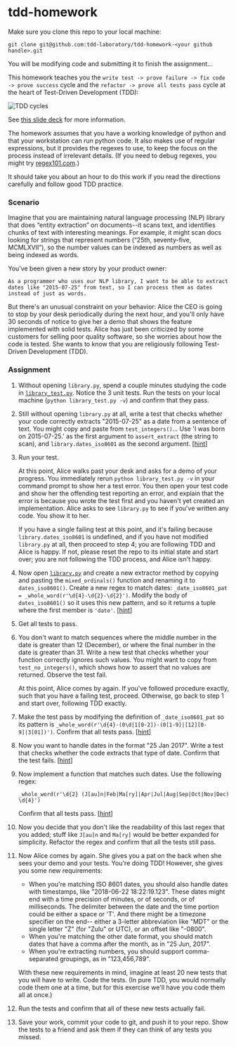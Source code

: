 # tdd-homework

Make sure you clone this repo to your local machine:

  `git clone git@github.com:tdd-laboratory/tdd-homework-<your github handle>.git`

You will be modifying code and submitting it to finish the assignment...

This homework teaches you the `write test -> prove failure -> fix code -> prove success`
cycle and the `refactor -> prove all tests pass` cycle at the heart of
Test-Driven Development (TDD):

![TDD cycles](tdd-cycles.png)

See [this slide deck](
https://docs.google.com/presentation/d/1eMJL074GPIWG632bq72NU0wc4I8jE1y9G-UZ-vU5SIk/edit
) for more information.

The homework assumes that you have a working knowledge of python and that your
workstation can run python code. It also makes use of regular
expressions, but it provides the regexes to use, to keep the focus on
the process instead of irrelevant details. (If you need to debug regexes,
you might try [regex101.com](https://regex101.com/).)

It should take you about an hour to do this work if you read the directions
carefully and follow good TDD practice.

### Scenario

Imagine that you are maintaining natural language processing (NLP) library
that does “entity extraction” on documents--it scans text, and identifies
chunks of text with interesting meanings. For example, it might scan docs
looking for strings that represent numbers (“25th, seventy-five, MCMLXVII”),
so the number values can be indexed as numbers as well as being indexed as
words.

You’ve been given a new story by your product owner:

    As a programmer who uses our NLP library, I want to be able to extract
    dates like "2015-07-25" from text, so I can process them as dates
    instead of just as words.

But there's an unusual constraint on your behavior: Alice the CEO is going
to stop by your desk periodically during the next hour, and you'll only
have 30 seconds of notice to give her a demo that shows the feature
implemented with solid tests. Alice has just been criticized by some
customers for selling poor quality software, so she worries about how the
code is tested. She wants to know that you are religiously following
Test-Driven Development (TDD).

### Assignment
1. Without opening `library.py`, spend a couple minutes studying the code
   in [`library_test.py`](library_test.py). Notice the 3 unit tests. Run
   the tests on your local machine (`python library_test.py -v`) and
   confirm that they pass.

2. Still without opening `library.py` at all, write a test that checks
   whether your code correctly extracts "2015-07-25" as a date from a
   sentence of text. You might copy and paste from `test_integers()`...
   Use 'I was born on 2015-07-25.' as the first argument to
   `assert_extract` (the string to scan), and `library.dates_iso8601` as the
   second argument. [[hint](hint-step2.py)]

3. Run your test.

   At this point, Alice walks past your desk and asks for a demo of your
   progress. You immediately rerun `python library_test.py -v` in your
   command prompt to show her a test error. You then open your test code
   and show her the offending test reporting an error, and explain that
   the error is because you wrote the test first and you haven't yet
   created an implementation. Alice asks to see `library.py` to see if
   you've written any code. You show it to her.

   If you have a single failing test at this point, and it's failing
   because `library.dates_iso8601` is undefined, and if you have not modified
   `library.py` at all, then proceed to step 4; you are following TDD
   and Alice is happy. If not, please reset the repo to its initial
   state and start over; you are not following the TDD process, and
   Alice isn't happy.

4. Now open [`library.py`](library.py) and create a new extractor method by copying
   and pasting the `mixed_ordinals()` function and renaming it to
   `dates_iso8601()`. Create a new regex to match dates: `_date_iso8601_pat
   = _whole_word(r'\d{4}-\d{2}-\d{2}')`. Modify the body of `dates_iso8601()`
   so it uses this new pattern, and so it returns a tuple where the
   first member is `'date'`. [[hint](hint-step4.py)]

5. Get all tests to pass.

6. You don't want to match sequences where the middle number in the
   date is greater than 12 (December), or where the final number in the
   date is greater than 31. Write a new test that checks whether your
   function correctly ignores such values. You might want to copy from
   `test_no_integers()`, which shows how to assert that no values are
   returned. Observe the test fail.

   At this point, Alice comes by again. If you've followed procedure
   exactly, such that you have a failing test, proceed. Otherwise, go
   back to step 1 and start over, following TDD exactly.

7. Make the test pass by modifying the definition of `_date_iso8601_pat`
   so its pattern is `_whole_word(r'\d{4}-(0\d|1[0-2])-(0[1-9]|[12][0-9]|3[01])')`.
   Confirm that all tests pass. [[hint](hint-step7.py)]

8. Now you want to handle dates in the format "25 Jan 2017". Write a test
   that checks whether the code extracts that type of date. Confirm that
   the test fails. [[hint](hint-step8.py)]

9. Now implement a function that matches such dates. Use the following regex:

   ```_whole_word(r'\d{2} (J[au]n|Feb|Ma[ry]|Apr|Jul|Aug|Sep|Oct|Nov|Dec) \d{4}')```

   Confirm that all tests pass. [[hint](hint-step9.py)]

10. Now you decide that you don't like the readability of this last regex
    that you added; stuff like `J[au]n` and `Ma[ry]` would be better
    expanded for simplicity. Refactor the regex and confirm that all the
    tests still pass.

11. Now Alice comes by again. She gives you a pat on the back when she sees
    your demo and your tests. You're doing TDD! However, she gives you some
    new requirements:

    * When you're matching ISO 8601 dates, you should also handle dates
      with timestamps, like "2018-06-22 18:22:19.123". These dates might
      end with a time precision of minutes, or of seconds, or of milliseconds.
      The delimiter between the date and the time portion could be either
      a space or 'T'. And there might be a timezone specifier on the end--
      either a 3-letter abbreviation like "MDT" or the single letter "Z"
      (for "Zulu" or UTC), or an offset like "-0800".
    * When you're matching the other date format, you should match dates
      that have a comma after the month, as in "25 Jun, 2017".
    * When you're extracting numbers, you should support comma-separated
      groupings, as in "123,456,789".

    With these new requirements in mind, imagine at least 20 new tests
    that you will have to write. Code the tests. (In pure TDD, you would
    normally code them one at a time, but for this exercise we'll have you
    code them all at once.)

12. Run the tests and confirm that all of these new tests actually fail.

13. Save your work, commit your code to git, and push it to your repo.
    Show the tests to a friend and ask them if they can think of any
    tests you missed.
